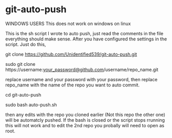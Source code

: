 # git-auto-push

<p1> WINDOWS USERS <p1>
<p2> This does not work on windows on linux <p2> 

This is the sh script I wrote to auto push, just read the comments in the file everything should make sense. After you have configured the settings in the script.
Just do this, 


git clone https://github.com/Unidentified539/git-auto-push.git


sudo git clone https://username:your_password@github.com/username/repo_name.git



replace username and your password with your password, then replace repo_name with the name of the repo you want to auto commit.


cd git-auto-push


sudo bash auto-push.sh


then any edits with the repo you cloned earlier (Not this repo the other one) will be automatcly pushed. If the bash is closed or the script stops rrunning this will not work and to edit the 2nd repo you probally will need to open as root. 
